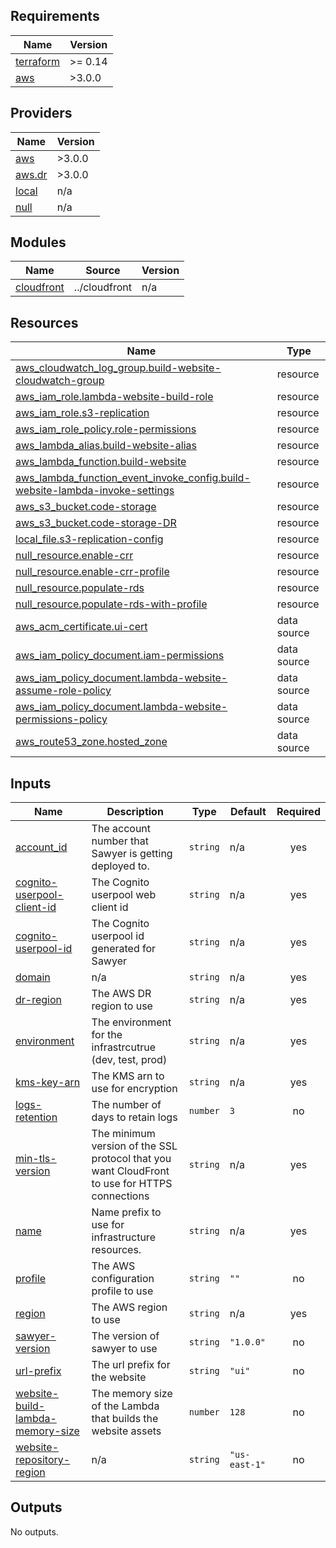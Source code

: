 ## Requirements

| Name | Version |
|------|---------|
| <a name="requirement_terraform"></a> [terraform](#requirement\_terraform) | >= 0.14 |
| <a name="requirement_aws"></a> [aws](#requirement\_aws) | >3.0.0 |

## Providers

| Name | Version |
|------|---------|
| <a name="provider_aws"></a> [aws](#provider\_aws) | >3.0.0 |
| <a name="provider_aws.dr"></a> [aws.dr](#provider\_aws.dr) | >3.0.0 |
| <a name="provider_local"></a> [local](#provider\_local) | n/a |
| <a name="provider_null"></a> [null](#provider\_null) | n/a |

## Modules

| Name | Source | Version |
|------|--------|---------|
| <a name="module_cloudfront"></a> [cloudfront](#module\_cloudfront) | ../cloudfront | n/a |

## Resources

| Name | Type |
|------|------|
| [aws_cloudwatch_log_group.build-website-cloudwatch-group](https://registry.terraform.io/providers/hashicorp/aws/latest/docs/resources/cloudwatch_log_group) | resource |
| [aws_iam_role.lambda-website-build-role](https://registry.terraform.io/providers/hashicorp/aws/latest/docs/resources/iam_role) | resource |
| [aws_iam_role.s3-replication](https://registry.terraform.io/providers/hashicorp/aws/latest/docs/resources/iam_role) | resource |
| [aws_iam_role_policy.role-permissions](https://registry.terraform.io/providers/hashicorp/aws/latest/docs/resources/iam_role_policy) | resource |
| [aws_lambda_alias.build-website-alias](https://registry.terraform.io/providers/hashicorp/aws/latest/docs/resources/lambda_alias) | resource |
| [aws_lambda_function.build-website](https://registry.terraform.io/providers/hashicorp/aws/latest/docs/resources/lambda_function) | resource |
| [aws_lambda_function_event_invoke_config.build-website-lambda-invoke-settings](https://registry.terraform.io/providers/hashicorp/aws/latest/docs/resources/lambda_function_event_invoke_config) | resource |
| [aws_s3_bucket.code-storage](https://registry.terraform.io/providers/hashicorp/aws/latest/docs/resources/s3_bucket) | resource |
| [aws_s3_bucket.code-storage-DR](https://registry.terraform.io/providers/hashicorp/aws/latest/docs/resources/s3_bucket) | resource |
| [local_file.s3-replication-config](https://registry.terraform.io/providers/hashicorp/local/latest/docs/resources/file) | resource |
| [null_resource.enable-crr](https://registry.terraform.io/providers/hashicorp/null/latest/docs/resources/resource) | resource |
| [null_resource.enable-crr-profile](https://registry.terraform.io/providers/hashicorp/null/latest/docs/resources/resource) | resource |
| [null_resource.populate-rds](https://registry.terraform.io/providers/hashicorp/null/latest/docs/resources/resource) | resource |
| [null_resource.populate-rds-with-profile](https://registry.terraform.io/providers/hashicorp/null/latest/docs/resources/resource) | resource |
| [aws_acm_certificate.ui-cert](https://registry.terraform.io/providers/hashicorp/aws/latest/docs/data-sources/acm_certificate) | data source |
| [aws_iam_policy_document.iam-permissions](https://registry.terraform.io/providers/hashicorp/aws/latest/docs/data-sources/iam_policy_document) | data source |
| [aws_iam_policy_document.lambda-website-assume-role-policy](https://registry.terraform.io/providers/hashicorp/aws/latest/docs/data-sources/iam_policy_document) | data source |
| [aws_iam_policy_document.lambda-website-permissions-policy](https://registry.terraform.io/providers/hashicorp/aws/latest/docs/data-sources/iam_policy_document) | data source |
| [aws_route53_zone.hosted_zone](https://registry.terraform.io/providers/hashicorp/aws/latest/docs/data-sources/route53_zone) | data source |

## Inputs

| Name | Description | Type | Default | Required |
|------|-------------|------|---------|:--------:|
| <a name="input_account_id"></a> [account\_id](#input\_account\_id) | The account number that Sawyer is getting deployed to. | `string` | n/a | yes |
| <a name="input_cognito-userpool-client-id"></a> [cognito-userpool-client-id](#input\_cognito-userpool-client-id) | The Cognito userpool web client id | `string` | n/a | yes |
| <a name="input_cognito-userpool-id"></a> [cognito-userpool-id](#input\_cognito-userpool-id) | The Cognito userpool id generated for Sawyer | `string` | n/a | yes |
| <a name="input_domain"></a> [domain](#input\_domain) | n/a | `string` | n/a | yes |
| <a name="input_dr-region"></a> [dr-region](#input\_dr-region) | The AWS DR region to use | `string` | n/a | yes |
| <a name="input_environment"></a> [environment](#input\_environment) | The environment for the infrastrcutrue (dev, test, prod) | `string` | n/a | yes |
| <a name="input_kms-key-arn"></a> [kms-key-arn](#input\_kms-key-arn) | The KMS arn to use for encryption | `string` | n/a | yes |
| <a name="input_logs-retention"></a> [logs-retention](#input\_logs-retention) | The number of days to retain logs | `number` | `3` | no |
| <a name="input_min-tls-version"></a> [min-tls-version](#input\_min-tls-version) | The minimum version of the SSL protocol that you want CloudFront to use for HTTPS connections | `string` | n/a | yes |
| <a name="input_name"></a> [name](#input\_name) | Name prefix to use for infrastructure resources. | `string` | n/a | yes |
| <a name="input_profile"></a> [profile](#input\_profile) | The AWS configuration profile to use | `string` | `""` | no |
| <a name="input_region"></a> [region](#input\_region) | The AWS region to use | `string` | n/a | yes |
| <a name="input_sawyer-version"></a> [sawyer-version](#input\_sawyer-version) | The version of sawyer to use | `string` | `"1.0.0"` | no |
| <a name="input_url-prefix"></a> [url-prefix](#input\_url-prefix) | The url prefix for the website | `string` | `"ui"` | no |
| <a name="input_website-build-lambda-memory-size"></a> [website-build-lambda-memory-size](#input\_website-build-lambda-memory-size) | The memory size of the Lambda that builds the website assets | `number` | `128` | no |
| <a name="input_website-repository-region"></a> [website-repository-region](#input\_website-repository-region) | n/a | `string` | `"us-east-1"` | no |

## Outputs

No outputs.
